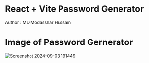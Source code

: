# React + Vite Password Generator

Author : MD Modasshar Hussain

# Image of Password Gernerator

![Screenshot 2024-09-03 191449](https://github.com/user-attachments/assets/9f920397-15fc-4581-937b-4f5975f3adef)
